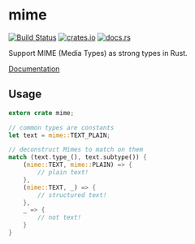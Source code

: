 # mime

[![Build Status](https://travis-ci.org/hyperium/mime.svg?branch=master)](https://travis-ci.org/hyperium/mime)
[![crates.io](https://img.shields.io/crates/v/mime.svg)](https://crates.io/crates/mime)
[![docs.rs](https://docs.rs/mime/badge.svg)](https://docs.rs/mime)

Support MIME (Media Types) as strong types in Rust.

[Documentation](https://docs.rs/mime)

## Usage

```rust
extern crate mime;

// common types are constants
let text = mime::TEXT_PLAIN;

// deconstruct Mimes to match on them
match (text.type_(), text.subtype()) {
    (mime::TEXT, mime::PLAIN) => {
        // plain text!
    },
    (mime::TEXT, _) => {
        // structured text!
    },
    _ => {
        // not text!
    }
}
```
